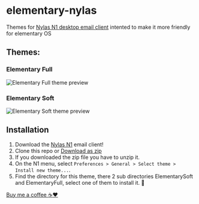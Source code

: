 # elementary-nylas

Themes for [Nylas N1 desktop email client](https://www.nylas.com/n1 "N1 site") intented to make it more friendly for elementary OS



## Themes:

### Elementary Full
![Elementary Full theme preview](https://github.com/edipox/elementary-nylas/raw/master/previews/full.png "Elementary Full theme preview")


### Elementary Soft
![Elementary Soft theme preview](https://github.com/edipox/elementary-nylas/raw/master/previews/soft.png "Elementary Soft theme preview")



## Installation
1. Download the [Nylas N1](https://nylas.com/n1) email client!
2. Clone this repo or [Download as zip](https://github.com/edipox/elementary-nylas/archive/master.zip)
3. If you downloaded the zip file you have to unzip it. 
4. On the N1 menu, select `Preferences > General > Select theme > Install new theme...`.
5. Find the directory for this theme, there 2 sub directories ElementarySoft and ElementaryFull, select one of them to install it. :tada:




[Buy me a coffee :coffee::heart:](http://ko-fi.com/A553N9)
